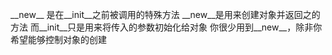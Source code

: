  \_\_new\_\_ 是在\_\_init\_\_之前被调用的特殊方法
 \_\_new\_\_是用来创建对象并返回之的方法
 而\_\_init\_\_只是用来将传入的参数初始化给对象
 你很少用到\_\_new\_\_，除非你希望能够控制对象的创建